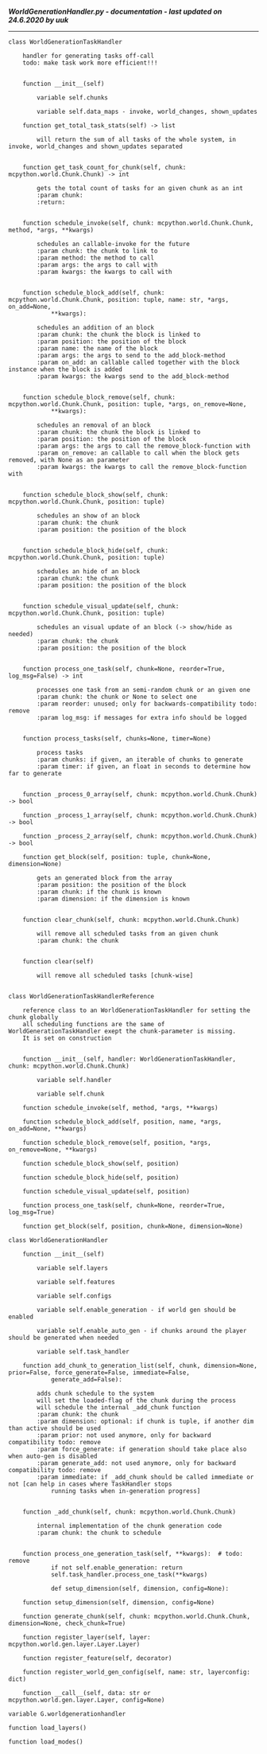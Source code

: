 ***WorldGenerationHandler.py - documentation - last updated on 24.6.2020 by uuk***
___

    class WorldGenerationTaskHandler
        
        handler for generating tasks off-call
        todo: make task work more efficient!!!


        function __init__(self)

            variable self.chunks

            variable self.data_maps - invoke, world_changes, shown_updates

        function get_total_task_stats(self) -> list
            
            will return the sum of all tasks of the whole system, in invoke, world_changes and shown_updates separated


        function get_task_count_for_chunk(self, chunk: mcpython.world.Chunk.Chunk) -> int
            
            gets the total count of tasks for an given chunk as an int
            :param chunk:
            :return:


        function schedule_invoke(self, chunk: mcpython.world.Chunk.Chunk, method, *args, **kwargs)
            
            schedules an callable-invoke for the future
            :param chunk: the chunk to link to
            :param method: the method to call
            :param args: the args to call with
            :param kwargs: the kwargs to call with


        function schedule_block_add(self, chunk: mcpython.world.Chunk.Chunk, position: tuple, name: str, *args, on_add=None,
                **kwargs):
            
            schedules an addition of an block
            :param chunk: the chunk the block is linked to
            :param position: the position of the block
            :param name: the name of the block
            :param args: the args to send to the add_block-method
            :param on_add: an callable called together with the block instance when the block is added
            :param kwargs: the kwargs send to the add_block-method


        function schedule_block_remove(self, chunk: mcpython.world.Chunk.Chunk, position: tuple, *args, on_remove=None,
                **kwargs):
            
            schedules an removal of an block
            :param chunk: the chunk the block is linked to
            :param position: the position of the block
            :param args: the args to call the remove_block-function with
            :param on_remove: an callable to call when the block gets removed, with None as an parameter
            :param kwargs: the kwargs to call the remove_block-function with


        function schedule_block_show(self, chunk: mcpython.world.Chunk.Chunk, position: tuple)
            
            schedules an show of an block
            :param chunk: the chunk
            :param position: the position of the block


        function schedule_block_hide(self, chunk: mcpython.world.Chunk.Chunk, position: tuple)
            
            schedules an hide of an block
            :param chunk: the chunk
            :param position: the position of the block


        function schedule_visual_update(self, chunk: mcpython.world.Chunk.Chunk, position: tuple)
            
            schedules an visual update of an block (-> show/hide as needed)
            :param chunk: the chunk
            :param position: the position of the block


        function process_one_task(self, chunk=None, reorder=True, log_msg=False) -> int
            
            processes one task from an semi-random chunk or an given one
            :param chunk: the chunk or None to select one
            :param reorder: unused; only for backwards-compatibility todo: remove
            :param log_msg: if messages for extra info should be logged


        function process_tasks(self, chunks=None, timer=None)
            
            process tasks
            :param chunks: if given, an iterable of chunks to generate
            :param timer: if given, an float in seconds to determine how far to generate


        function _process_0_array(self, chunk: mcpython.world.Chunk.Chunk) -> bool

        function _process_1_array(self, chunk: mcpython.world.Chunk.Chunk) -> bool

        function _process_2_array(self, chunk: mcpython.world.Chunk.Chunk) -> bool

        function get_block(self, position: tuple, chunk=None, dimension=None)
            
            gets an generated block from the array
            :param position: the position of the block
            :param chunk: if the chunk is known
            :param dimension: if the dimension is known


        function clear_chunk(self, chunk: mcpython.world.Chunk.Chunk)
            
            will remove all scheduled tasks from an given chunk
            :param chunk: the chunk


        function clear(self)
            
            will remove all scheduled tasks [chunk-wise]


    class WorldGenerationTaskHandlerReference
        
        reference class to an WorldGenerationTaskHandler for setting the chunk globally
        all scheduling functions are the same of WorldGenerationTaskHandler exept the chunk-parameter is missing.
        It is set on construction


        function __init__(self, handler: WorldGenerationTaskHandler, chunk: mcpython.world.Chunk.Chunk)

            variable self.handler

            variable self.chunk

        function schedule_invoke(self, method, *args, **kwargs)

        function schedule_block_add(self, position, name, *args, on_add=None, **kwargs)

        function schedule_block_remove(self, position, *args, on_remove=None, **kwargs)

        function schedule_block_show(self, position)

        function schedule_block_hide(self, position)

        function schedule_visual_update(self, position)

        function process_one_task(self, chunk=None, reorder=True, log_msg=True)

        function get_block(self, position, chunk=None, dimension=None)

    class WorldGenerationHandler

        function __init__(self)

            variable self.layers

            variable self.features

            variable self.configs

            variable self.enable_generation - if world gen should be enabled

            variable self.enable_auto_gen - if chunks around the player should be generated when needed

            variable self.task_handler

        function add_chunk_to_generation_list(self, chunk, dimension=None, prior=False, force_generate=False, immediate=False,
                generate_add=False):
            
            adds chunk schedule to the system
            will set the loaded-flag of the chunk during the process
            will schedule the internal _add_chunk function
            :param chunk: the chunk
            :param dimension: optional: if chunk is tuple, if another dim than active should be used
            :param prior: not used anymore, only for backward compatibility todo: remove
            :param force_generate: if generation should take place also when auto-gen is disabled
            :param generate_add: not used anymore, only for backward compatibility todo: remove
            :param immediate: if _add_chunk should be called immediate or not [can help in cases where TaskHandler stops
                running tasks when in-generation progress]


        function _add_chunk(self, chunk: mcpython.world.Chunk.Chunk)
            
            internal implementation of the chunk generation code
            :param chunk: the chunk to schedule


        function process_one_generation_task(self, **kwargs):  # todo: remove
                if not self.enable_generation: return
                self.task_handler.process_one_task(**kwargs)
                
                def setup_dimension(self, dimension, config=None):

        function setup_dimension(self, dimension, config=None)

        function generate_chunk(self, chunk: mcpython.world.Chunk.Chunk, dimension=None, check_chunk=True)

        function register_layer(self, layer: mcpython.world.gen.layer.Layer.Layer)

        function register_feature(self, decorator)

        function register_world_gen_config(self, name: str, layerconfig: dict)

        function __call__(self, data: str or mcpython.world.gen.layer.Layer, config=None)

    variable G.worldgenerationhandler

    function load_layers()

    function load_modes()